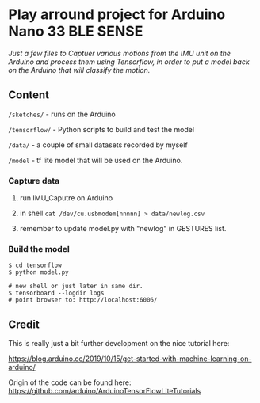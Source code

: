 

# Play arround project for Arduino Nano 33 BLE SENSE 

_Just a few files to Captuer various motions from the IMU unit on the Arduino and process them using Tensorflow, in order to put a model back on the Arduino that will classify the motion._ 


## Content 

`/sketches/` - runs on the Arduino 

`/tensorflow/` - Python scripts to build and test the model 

`/data/` - a couple of small datasets recorded by myself 

`/model` - tf lite model that will be used on the Arduino. 


### Capture data 

1. run IMU_Caputre on Arduino 

2. in shell `cat /dev/cu.usbmodem[nnnnn] > data/newlog.csv`

3. remember to update model.py with "newlog" in GESTURES list. 

### Build the model 

```
$ cd tensorflow 
$ python model.py

# new shell or just later in same dir. 
$ tensorboard --logdir logs
# point browser to: http://localhost:6006/ 
```

## Credit 

This is really just a bit further development on the nice tutorial here: 

 https://blog.arduino.cc/2019/10/15/get-started-with-machine-learning-on-arduino/ 

Origin of the code can be found here: https://github.com/arduino/ArduinoTensorFlowLiteTutorials 
